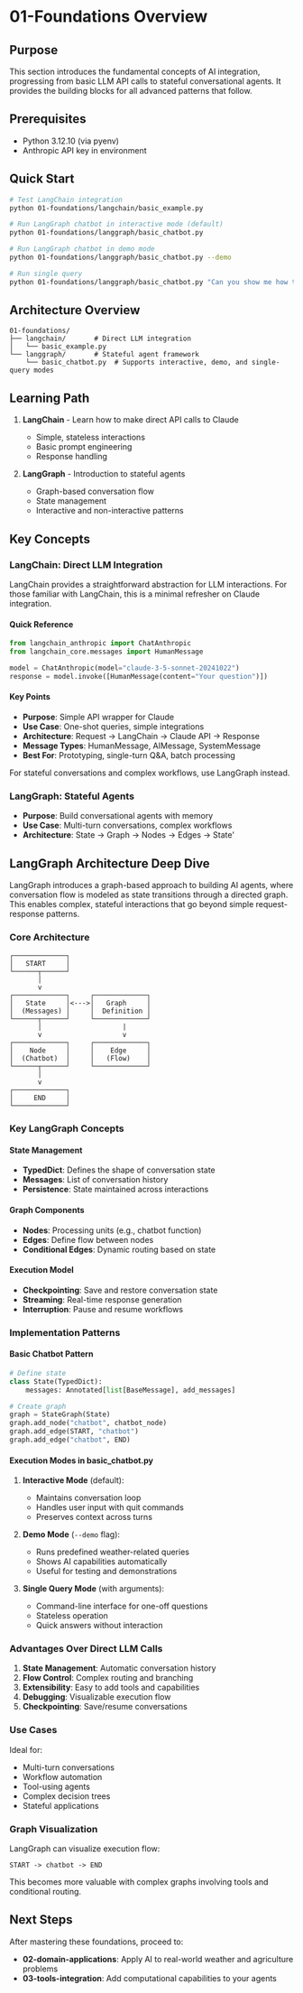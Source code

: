 # 01-Foundations Overview

## Purpose

This section introduces the fundamental concepts of AI integration, progressing from basic LLM API calls to stateful conversational agents. It provides the building blocks for all advanced patterns that follow.

## Prerequisites

- Python 3.12.10 (via pyenv)
- Anthropic API key in environment

## Quick Start

```bash
# Test LangChain integration
python 01-foundations/langchain/basic_example.py

# Run LangGraph chatbot in interactive mode (default)
python 01-foundations/langgraph/basic_chatbot.py

# Run LangGraph chatbot in demo mode
python 01-foundations/langgraph/basic_chatbot.py --demo

# Run single query
python 01-foundations/langgraph/basic_chatbot.py "Can you show me how to get historical weather data for the past month?"
```

## Architecture Overview

```
01-foundations/
├── langchain/       # Direct LLM integration
│   └── basic_example.py
└── langgraph/       # Stateful agent framework
    └── basic_chatbot.py  # Supports interactive, demo, and single-query modes
```

## Learning Path

1. **LangChain** - Learn how to make direct API calls to Claude
   - Simple, stateless interactions
   - Basic prompt engineering
   - Response handling

2. **LangGraph** - Introduction to stateful agents
   - Graph-based conversation flow
   - State management
   - Interactive and non-interactive patterns

## Key Concepts

### LangChain: Direct LLM Integration

LangChain provides a straightforward abstraction for LLM interactions. For those familiar with LangChain, this is a minimal refresher on Claude integration.

#### Quick Reference
```python
from langchain_anthropic import ChatAnthropic
from langchain_core.messages import HumanMessage

model = ChatAnthropic(model="claude-3-5-sonnet-20241022")
response = model.invoke([HumanMessage(content="Your question")])
```

#### Key Points
- **Purpose**: Simple API wrapper for Claude
- **Use Case**: One-shot queries, simple integrations  
- **Architecture**: Request → LangChain → Claude API → Response
- **Message Types**: HumanMessage, AIMessage, SystemMessage
- **Best For**: Prototyping, single-turn Q&A, batch processing

For stateful conversations and complex workflows, use LangGraph instead.

### LangGraph: Stateful Agents
- **Purpose**: Build conversational agents with memory
- **Use Case**: Multi-turn conversations, complex workflows
- **Architecture**: State → Graph → Nodes → Edges → State'

## LangGraph Architecture Deep Dive

LangGraph introduces a graph-based approach to building AI agents, where conversation flow is modeled as state transitions through a directed graph. This enables complex, stateful interactions that go beyond simple request-response patterns.

### Core Architecture

```
┌─────────────┐
│   START     │
└──────┬──────┘
       │
       v
┌─────────────┐     ┌─────────────┐
│   State     │<--->│   Graph     │
│  (Messages) │     │  Definition │
└──────┬──────┘     └─────────────┘
       │                    |
       v                    v
┌─────────────┐     ┌─────────────┐
│    Node     │     │    Edge     │
│  (Chatbot)  │     │   (Flow)    │
└──────┬──────┘     └─────────────┘
       │
       v
┌─────────────┐
│     END     │
└─────────────┘
```

### Key LangGraph Concepts

#### State Management
- **TypedDict**: Defines the shape of conversation state
- **Messages**: List of conversation history
- **Persistence**: State maintained across interactions

#### Graph Components
- **Nodes**: Processing units (e.g., chatbot function)
- **Edges**: Define flow between nodes
- **Conditional Edges**: Dynamic routing based on state

#### Execution Model
- **Checkpointing**: Save and restore conversation state
- **Streaming**: Real-time response generation
- **Interruption**: Pause and resume workflows

### Implementation Patterns

#### Basic Chatbot Pattern
```python
# Define state
class State(TypedDict):
    messages: Annotated[list[BaseMessage], add_messages]

# Create graph
graph = StateGraph(State)
graph.add_node("chatbot", chatbot_node)
graph.add_edge(START, "chatbot")
graph.add_edge("chatbot", END)
```

#### Execution Modes in basic_chatbot.py

1. **Interactive Mode** (default):
   - Maintains conversation loop
   - Handles user input with quit commands
   - Preserves context across turns

2. **Demo Mode** (`--demo` flag):
   - Runs predefined weather-related queries
   - Shows AI capabilities automatically
   - Useful for testing and demonstrations

3. **Single Query Mode** (with arguments):
   - Command-line interface for one-off questions
   - Stateless operation
   - Quick answers without interaction

### Advantages Over Direct LLM Calls

1. **State Management**: Automatic conversation history
2. **Flow Control**: Complex routing and branching
3. **Extensibility**: Easy to add tools and capabilities
4. **Debugging**: Visualizable execution flow
5. **Checkpointing**: Save/resume conversations

### Use Cases

Ideal for:
- Multi-turn conversations
- Workflow automation
- Tool-using agents
- Complex decision trees
- Stateful applications

### Graph Visualization

LangGraph can visualize execution flow:
```
START -> chatbot -> END
```

This becomes more valuable with complex graphs involving tools and conditional routing.

## Next Steps

After mastering these foundations, proceed to:
- **02-domain-applications**: Apply AI to real-world weather and agriculture problems
- **03-tools-integration**: Add computational capabilities to your agents